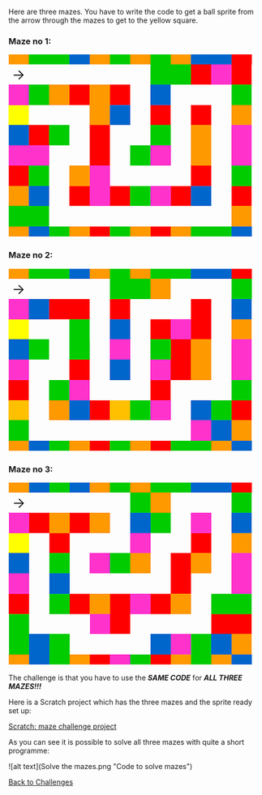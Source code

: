 Here are three mazes. You have to write the code to get a ball sprite from the arrow through the mazes to get to the yellow square. 

### Maze no 1:

![alt text](course1.png "Maze #1")

### Maze no 2:

![alt text](course2.png "Maze #2")

### Maze no 3:

![alt text](course3.png "Maze #3")

The challenge is that you have to use the **_SAME CODE_** for **_ALL THREE MAZES!!!_**


Here is a Scratch project which has the three mazes and the sprite ready set up:

[Scratch: maze challenge project](https://scratch.mit.edu/projects/341739604)

As you can see it is possible to solve all three mazes with quite a short programme:

![alt text](Solve the mazes.png "Code to solve mazes")

[Back to Challenges](../README.md)